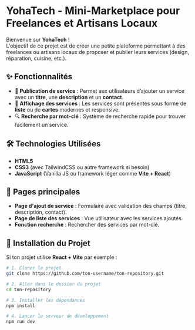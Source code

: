# YohaTech - Mini-Marketplace pour Freelances et Artisans Locaux

Bienvenue sur **YohaTech** !  
L'objectif de ce projet est de créer une petite plateforme permettant à des freelances ou artisans locaux de proposer et publier leurs services (design, réparation, cuisine, etc.).

## ✨ Fonctionnalités

- 🚀 **Publication de service** : Permet aux utilisateurs d’ajouter un service avec un **titre**, une **description** et un **contact**.
- 🎨 **Affichage des services** : Les services sont présentés sous forme de **liste** ou de **cartes** modernes et responsive.
- 🔍 **Recherche par mot-clé** : Système de recherche rapide pour trouver facilement un service.

## 🛠️ Technologies Utilisées

- **HTML5**
- **CSS3** (avec TailwindCSS ou autre framework si besoin)
- **JavaScript** (Vanilla JS ou framework léger comme **Vite + React**)

## 📄 Pages principales

- **Page d'ajout de service** : Formulaire avec validation des champs (titre, description, contact).
- **Page de liste des services** : Vue utilisateur avec les services ajoutés.
- **Fonction recherche** : Rechercher des services par mot-clé.

## 🚀 Installation du Projet

Si ton projet utilise **React + Vite** par exemple :

```bash
# 1. Cloner le projet
git clone https://github.com/ton-username/ton-repository.git

# 2. Aller dans le dossier du projet
cd ton-repository

# 3. Installer les dépendances
npm install

# 4. Lancer le serveur de développement
npm run dev
